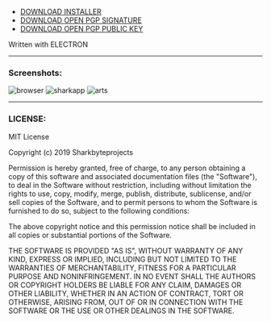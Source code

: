 

- [DOWNLOAD INSTALLER](https://github.com/Sharkbyteprojects/Sharkbyte-alternate-Website-user-browser/releases/download/PRE_RELEASE/SHARKAPP.exe)
- [DOWNLOAD OPEN PGP SIGNATURE](http://assets.sharkbyte.bplaced.net/browser%20signatures/SHARKAPP.exe.sig)
- [DOWNLOAD OPEN PGP PUBLIC KEY](http://key.sharkbyte.bplaced.net/Sharkbyteprojects.asc)

Written with ELECTRON

---
### Screenshots:
![browser](https://user-images.githubusercontent.com/40953479/52898490-0e5db100-31df-11e9-9dfb-22e15f211ea6.PNG)
![sharkapp](https://user-images.githubusercontent.com/40953479/52898491-0e5db100-31df-11e9-823c-d143dccebcaa.PNG)
![arts](https://user-images.githubusercontent.com/40953479/52898492-0e5db100-31df-11e9-95b2-d60b69b75223.PNG)

---
### LICENSE:

MIT License

Copyright (c) 2019 Sharkbyteprojects

Permission is hereby granted, free of charge, to any person obtaining a copy
of this software and associated documentation files (the "Software"), to deal
in the Software without restriction, including without limitation the rights
to use, copy, modify, merge, publish, distribute, sublicense, and/or sell
copies of the Software, and to permit persons to whom the Software is
furnished to do so, subject to the following conditions:

The above copyright notice and this permission notice shall be included in all
copies or substantial portions of the Software.

THE SOFTWARE IS PROVIDED "AS IS", WITHOUT WARRANTY OF ANY KIND, EXPRESS OR
IMPLIED, INCLUDING BUT NOT LIMITED TO THE WARRANTIES OF MERCHANTABILITY,
FITNESS FOR A PARTICULAR PURPOSE AND NONINFRINGEMENT. IN NO EVENT SHALL THE
AUTHORS OR COPYRIGHT HOLDERS BE LIABLE FOR ANY CLAIM, DAMAGES OR OTHER
LIABILITY, WHETHER IN AN ACTION OF CONTRACT, TORT OR OTHERWISE, ARISING FROM,
OUT OF OR IN CONNECTION WITH THE SOFTWARE OR THE USE OR OTHER DEALINGS IN THE
SOFTWARE.
